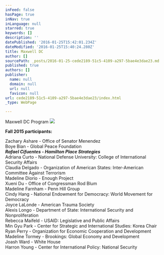```yaml
---
inFeed: false
hasPage: true
inNav: true
inLanguage: null
starred: true
keywords: []
description: ''
datePublished: '2016-01-25T15:42:01.234Z'
dateModified: '2016-01-25T15:40:24.280Z'
title: Maxwell DC
author: []
sourcePath: _posts/2016-01-25-cede2189-51c5-4109-a297-5bae4e3dae23.md
published: true
authors: []
publisher:
  name: null
  domain: null
  url: null
  favicon: null
url: cede2189-51c5-4109-a297-5bae4e3dae23/index.html
_type: WebPage

---
```

Maxwell DC Program
![](https://the-grid-user-content.s3-us-west-2.amazonaws.com/08b51678-02f9-4dd9-9c79-27d96f2881c3.jpg)

**Fall 2015 participants:**

Zachary Ashare - Office of Senator Menendez  
Boye Bian - Global Peace Foundation  
**_Rafael Cifuentes - Hamilton Place Strategies_**  
Adriana Curto - National Defense University: College of International Security Affairs  
Claudia Delgado - Organization of American States: Inter-American Committee Against Terrorism  
Madeline Diorio - Enough Project  
Xueni Du - Office of Congressman Rod Blum  
Madeline Farnham - Penn Hill Group  
Cindy Hang - National Endowment for Democracy: World Movement for Democracy  
Joyce LaLonde - American Trauma Society  
Alexis Longo - Department of State: International Security and Nonproliferation  
Rebecca Maifeld - USAID: Legislative and Public Affairs  
Min Gyu Park - Center for Strategic and International Studies: Korea Chair  
Ryan Perry - Organization for Economic Cooperation and Development  
Madeline Tormey - Brookings: Global Economy and Development  
Joash Ward - White House  
Harron Young - Center for International Policy: National Security